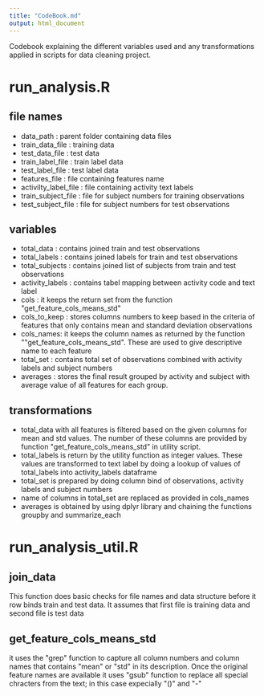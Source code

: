 ```yaml
---
title: "CodeBook.md"
output: html_document
---
```

Codebook explaining the different variables used and any transformations applied in scripts for data cleaning project.
# run_analysis.R
## file names

- data_path             : parent folder containing data files 
- train_data_file       : training data
- test_data_file        : test data
- train_label_file      : train label data
- test_label_file       : test label data
- features_file         : file containing features name
- activilty_label_file  : file containing activity text labels 
- train_subject_file    : file for subject numbers for training observations
- test_subject_file     : file for subject numbers for test observations
## variables
 - total_data       : contains joined train and test observations
 - total_labels     : contains joined labels for train and test observations
 - total_subjects   : contains joined list of subjects from train and test observations
  - activity_labels : contains tabel mapping between activity code and text label
  - cols            : it keeps the return set from the function "get_feature_cols_means_std"
  - cols_to_keep : stores columns numbers to keep based in the criteria of features that only contains mean and standard deviation observations
  - cols_names: it keeps the column names as returned by the function ""get_feature_cols_means_std". These are used to give descriptive name to each feature
  - total_set   : contains total set of observations combined with activity labels and subject numbers
  - averages : stores the final result grouped by activity and subject with average value of all features for each group.
## transformations
  - total_data with all features is filtered based on the given columns for mean and std values. The number of these columns are provided by function "get_feature_cols_means_std" in utility script.
  - total_labels is return by the utility function as integer values. These values are transformed to text label by doing a lookup of values of total_labels into activity_labels dataframe
  - total_set is prepared by doing column bind of observations, activity labels and subject numbers
  - name of columns in total_set are replaced as provided in cols_names
  - averages is obtained by using dplyr library and chaining the functions groupby and summarize_each
# run_analysis_util.R
## join_data
This function does basic checks for file names and data structure before it row binds train and test data. It assumes that first file is training data and second file is test data
## get_feature_cols_means_std
it uses the "grep" function to capture all column numbers and column names that contains "mean" or "std" in its description. Once the original feature names are available it uses "gsub" function to replace all special chracters from the text; in this case expecially "()" and "-"